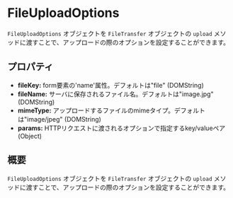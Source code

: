 FileUploadOptions
========

 `FileUploadOptions` オブジェクトを `FileTransfer` オブジェクトの `upload` メソッドに渡すことで、アップロードの際のオプションを設定することができます。

プロパティ
----------

- __fileKey:__ form要素の'name'属性。デフォルトは"file" (DOMString)
- __fileName:__ サーバに保存されるファイル名。デフォルトは"image.jpg" (DOMString)
- __mimeType:__ アップロードするファイルのmimeタイプ。デフォルトは"image/jpeg" (DOMString)
- __params:__ HTTPリクエストに渡されるオプションで指定するkey/valueペア (Object)


概要
-----------

 `FileUploadOptions` オブジェクトを `FileTransfer` オブジェクトの `upload` メソッドに渡すことで、アップロードの際のオプションを設定することができます。
